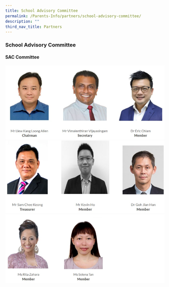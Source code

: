 ```yaml
---
title: School Advisory Committee
permalink: /Parents-Info/partners/school-advisory-committee/
description: ""
third_nav_title: Partners
---
```

### School Advisory Committee

#### SAC Committee

![](/images/sac%20committeee%201.jpg)
![](/images/sac%20committeee%202.jpg)
![](/images/sac%20committeee%203.jpg)